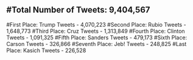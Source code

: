 #Total Number of Tweets: 9,404,567 
---
#First Place: Trump Tweets - 4,070,223
#Second Place: Rubio Tweets - 1,648,773
#Third Place: Cruz Tweets - 1,313,849
#Fourth Place: Clinton Tweets - 1,091,325
#Fifth Place: Sanders Tweets - 479,173
#Sixth Place: Carson Tweets - 326,866
#Seventh Place: Jeb! Tweets - 248,825
#Last Place: Kasich Tweets - 226,528

